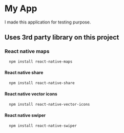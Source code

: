 
# My App

I made this application for testing purpose.

## Uses 3rd party library on this project

### React native maps
```bash
  npm install react-native-maps
```
#### React native share
```bash
  npm install react-native-share
```
#### React native vector icons
```bash
  npm install react-native-vector-icons
```
#### React native swiper
```bash
  npm install react-native-swiper
```
